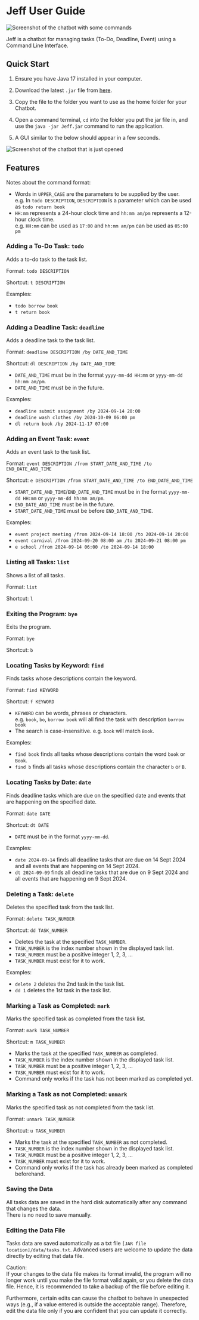 # Jeff User Guide

![Screenshot of the chatbot with some commands](Ui.png)

Jeff is a chatbot for managing tasks (To-Do, Deadline, Event) using a Command Line Interface.

## Quick Start

1. Ensure you have Java 17 installed in your computer.


2. Download the latest `.jar` file from [here](https://github.com/Nicholaskoh1/ip/releases/download/A-Release/Jeff.jar).


3. Copy the file to the folder you want to use as the home folder for your Chatbot.


4. Open a command terminal, `cd` into the folder you put the jar file in,
and use the `java -jar Jeff.jar` command to run the application.


5. A GUI similar to the below should appear in a few seconds.


![Screenshot of the chatbot that is just opened](EmptyUi.png)

## Features

Notes about the command format:
- Words in `UPPER_CASE` are the parameters to be supplied by the user. 
<br> e.g. In `todo DESCRIPTION`, `DESCRIPTION` is a parameter which can be used as `todo return book`
- `HH:mm` represents a 24-hour clock time and `hh:mm am/pm` represents a 12-hour clock time. 
<br> e.g. `HH:mm` can be used as `17:00` and `hh:mm am/pm` can be used as `05:00 pm`

### Adding a To-Do Task: `todo`

Adds a to-do task to the task list.

Format: `todo DESCRIPTION`

Shortcut: `t DESCRIPTION`

Examples:
- `todo borrow book`
- `t return book`

### Adding a Deadline Task: `deadline`

Adds a deadline task to the task list.

Format: `deadline DESCRIPTION /by DATE_AND_TIME`

Shortcut: `dl DESCRIPTION /by DATE_AND_TIME`

- `DATE_AND_TIME` must be in the format `yyyy-mm-dd HH:mm` or `yyyy-mm-dd hh:mm am/pm`.
- `DATE_AND_TIME` must be in the future.

Examples:
- `deadline submit assignment /by 2024-09-14 20:00`
- `deadline wash clothes /by 2024-10-09 06:00 pm`
- `dl return book /by 2024-11-17 07:00`

### Adding an Event Task: `event`

Adds an event task to the task list.

Format: `event DESCRIPTION /from START_DATE_AND_TIME /to END_DATE_AND_TIME`

Shortcut: `e DESCRIPTION /from START_DATE_AND_TIME /to END_DATE_AND_TIME`

- `START_DATE_AND_TIME`/`END_DATE_AND_TIME` must be in the format 
`yyyy-mm-dd HH:mm` or `yyyy-mm-dd hh:mm am/pm`.
- `END_DATE_AND_TIME` must be in the future.
- `START_DATE_AND_TIME` must be before `END_DATE_AND_TIME`. 

Examples:
- `event project meeting /from 2024-09-14 18:00 /to 2024-09-14 20:00`
- `event carnival /from 2024-09-20 08:00 am /to 2024-09-21 08:00 pm`
- `e school /from 2024-09-14 06:00 /to 2024-09-14 18:00`

### Listing all Tasks: `list`

Shows a list of all tasks.

Format: `list`

Shortcut: `l`

### Exiting the Program: `bye`

Exits the program.

Format: `bye`

Shortcut: `b`

### Locating Tasks by Keyword: `find`

Finds tasks whose descriptions contain the keyword.

Format: `find KEYWORD`

Shortcut: `f KEYWORD`

- `KEYWORD` can be words, phrases or characters. 
<br> e.g. `book`, `bo`, `borrow book` will all find the task with description `borrow book`
- The search is case-insensitive. e.g. `book` will match `Book`.

Examples:
- `find book` finds all tasks whose descriptions contain the word `book` or `Book`.
- `find b` finds all tasks whose descriptions contain the character `b` or `B`.

### Locating Tasks by Date: `date`

Finds deadline tasks which are due on the specified date and events that are happening on
the specified date.

Format: `date DATE`

Shortcut: `dt DATE`

- `DATE` must be in the format `yyyy-mm-dd`.

Examples:
- `date 2024-09-14` finds all deadline tasks that are due on 14 Sept 2024 and all events that are
happening on 14 Sept 2024.
- `dt 2024-09-09` finds all deadline tasks that are due on 9 Sept 2024 and all events that are
happening on 9 Sept 2024.

### Deleting a Task: `delete`

Deletes the specified task from the task list.

Format: `delete TASK_NUMBER`

Shortcut: `dd TASK_NUMBER`

- Deletes the task at the specified `TASK_NUMBER`.
- `TASK_NUMBER` is the index number shown in the displayed task list.
- `TASK_NUMBER` must be a positive integer 1, 2, 3, ...
- `TASK_NUMBER` must exist for it to work.

Examples:
- `delete 2` deletes the 2nd task in the task list.
- `dd 1` deletes the 1st task in the task list.

### Marking a Task as Completed: `mark`

Marks the specified task as completed from the task list.

Format: `mark TASK_NUMBER`

Shortcut: `m TASK_NUMBER`

- Marks the task at the specified `TASK_NUMBER` as completed.
- `TASK_NUMBER` is the index number shown in the displayed task list.
- `TASK_NUMBER` must be a positive integer 1, 2, 3, ...
- `TASK_NUMBER` must exist for it to work.
- Command only works if the task has not been marked as completed yet.

### Marking a Task as not Completed: `unmark`

Marks the specified task as not completed from the task list.

Format: `unmark TASK_NUMBER`

Shortcut: `u TASK_NUMBER`

- Marks the task at the specified `TASK_NUMBER` as not completed.
- `TASK_NUMBER` is the index number shown in the displayed task list.
- `TASK_NUMBER` must be a positive integer 1, 2, 3, ...
- `TASK_NUMBER` must exist for it to work.
- Command only works if the task has already been marked as completed beforehand.

### Saving the Data

All tasks data are saved in the hard disk automatically after any command that changes the data.
<br> There is no need to save manually.

### Editing the Data File
Tasks data are saved automatically as a txt file `[JAR file location]/data/tasks.txt`.
Advanced users are welcome to update the data directly by editing that data file.

Caution: 
<br> If your changes to the data file makes its format invalid, the program will no longer work
until you make the file format valid again, or you delete the data file. 
Hence, it is recommended to take a backup of the file before editing it.

Furthermore, certain edits can cause the chatbot to behave in unexpected ways 
(e.g., if a value entered is outside the acceptable range). 
Therefore, edit the data file only if you are confident that you can update it correctly.
